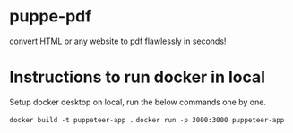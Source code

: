 # puppe-pdf
convert HTML or any website to pdf flawlessly in seconds!

# Instructions to run docker in local
Setup docker desktop on local, run the below commands one by one.

`docker build -t puppeteer-app .`
`docker run -p 3000:3000 puppeteer-app`
